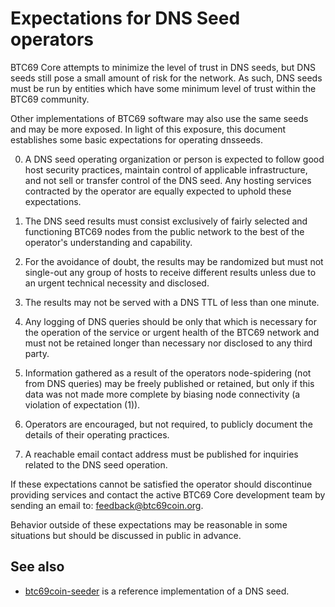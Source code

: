 Expectations for DNS Seed operators
====================================

BTC69 Core attempts to minimize the level of trust in DNS seeds,
but DNS seeds still pose a small amount of risk for the network.
As such, DNS seeds must be run by entities which have some minimum
level of trust within the BTC69 community.

Other implementations of BTC69 software may also use the same
seeds and may be more exposed. In light of this exposure, this
document establishes some basic expectations for operating dnsseeds.

0. A DNS seed operating organization or person is expected to follow good
host security practices, maintain control of applicable infrastructure,
and not sell or transfer control of the DNS seed. Any hosting services
contracted by the operator are equally expected to uphold these expectations.

1. The DNS seed results must consist exclusively of fairly selected and
functioning BTC69 nodes from the public network to the best of the
operator's understanding and capability.

2. For the avoidance of doubt, the results may be randomized but must not
single-out any group of hosts to receive different results unless due to an
urgent technical necessity and disclosed.

3. The results may not be served with a DNS TTL of less than one minute.

4. Any logging of DNS queries should be only that which is necessary
for the operation of the service or urgent health of the BTC69
network and must not be retained longer than necessary nor disclosed
to any third party.

5. Information gathered as a result of the operators node-spidering
(not from DNS queries) may be freely published or retained, but only
if this data was not made more complete by biasing node connectivity
(a violation of expectation (1)).

6. Operators are encouraged, but not required, to publicly document the
details of their operating practices.

7. A reachable email contact address must be published for inquiries
related to the DNS seed operation.

If these expectations cannot be satisfied the operator should
discontinue providing services and contact the active BTC69
Core development team by sending an email to:
[feedback@btc69coin.org](mailto:feedback@btc69coin.org).

Behavior outside of these expectations may be reasonable in some
situations but should be discussed in public in advance.

See also
----------
- [btc69coin-seeder](https://github.com/BTC69Project/btc69coin-seeder) is a reference implementation of a DNS seed.
